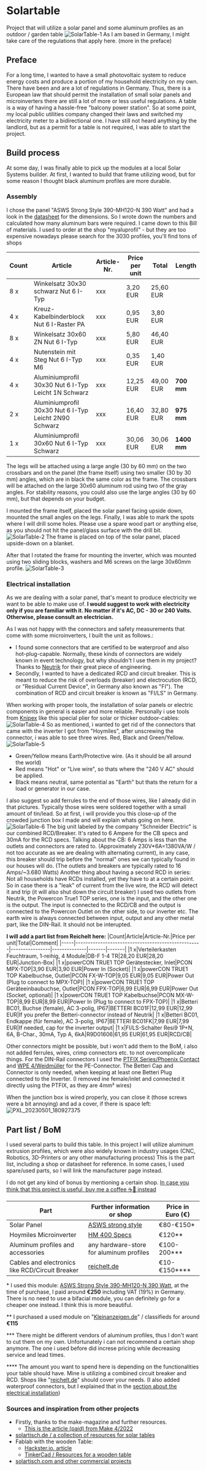 # Solartable
Project that will utilize a solar panel and some aluminum profiles as an outdoor / garden table
![SolarTable-1](https://user-images.githubusercontent.com/8407566/233850090-255ac83c-c0e9-4d08-bece-515f9f898cc9.jpg)
As I am based in Germany, I might take care of the regulations that apply here. (more in the preface)

## Preface
For a long time, I wanted to have a small photovoltaic system to reduce energy costs and produce a portion of my household electricity on my own. There have been and are a lot of regulations in Germany. Thus, there is a European law that should permit the installation of small solar panels and microinverters there are still a lot of more or less useful regulations. A table is a way of having a hassle-free "balcony power station". So at some point, my local public utilities company changed their laws and switched my electricity meter to a bidirectional one. I have still not heard anything by the landlord, but as a permit for a table is not required, I was able to start the project.

## Build process
At some day, I was finally able to pick up the modules at a local Solar Systems builder. At first, I wanted to build that frame utilizing wood, but for some reason I thought black aluminum profiles are more durable.

### Assembly
I chose the panel "ASWS Strong Style 390-MH120-N 390 Watt" and had a look in the [datasheet](https://shop.erene.de/media/14/16/0c/1679044263/datenblatt-ASWS-390-MH120N-BG-deutsch.pdf) for the dimensions.
So I wrote down the numbers and calculated how many aluminum bars were required.
I came down to this Bill of materials. I used to order at the shop "myaluprofil" - but they are too expensive nowadays please search for the 3030 profiles, you'll find tons of shops

|Count|Article|Article-Nr.|Price per unit|Total|Length|
|-----|---------------------------------------------------|----------------|--------------|-------|-------|
|8 x|Winkelsatz 30x30 schwarz Nut 6 I-Typ|xxx|3,20 EUR|25,60 EUR||
|4 x|Kreuz-Kabelbinderblock Nut 6 I-Raster PA|xxx|0,95 EUR|3,80 EUR||
|8 x|Winkelsatz 30x60 ZN Nut 6 I-Typ|xxx|5,80 EUR|46,40 EUR||
|4 x|Nutenstein mit Steg Nut 6 I-Typ M6|xxx|0,35 EUR|1,40 EUR||
|4 x|Aluminiumprofil 30x30 Nut 6 I-Typ Leicht 1N Schwarz|xxx|12,25 EUR|49,00 EUR|**700 mm**|
|2 x|Aluminiumprofil 30x30 Nut 6 I-Typ Leicht 2N90 Schwarz|xxx|16,40 EUR|32,80 EUR|**975 mm**|
|1 x|Aluminiumprofil 30x60 Nut 6 I-Typ Schwarz|xxx|30,06 EUR|30,06 EUR|**1400 mm**|

The legs will be attached using a large angle (30 by 60 mm) on the two crossbars and on the panel (the frame itself) using two smaller (30 by 30 mm) angles, which are in black the same color as the frame. The crossbars will be attached on the large 30x60 aluminum rod using two of the gray angles. For stability reasons, you could also use the large angles (30 by 60 mm), but that depends on your budget.

I mounted the frame itself, placed the solar panel facing upside down, mounted the small angles on the legs. Finally, I was able to mark the spots where I will drill some holes. Please use a spare wood part or anything else, as you should not hit the panel/glass surface with the drill bit.
![SolarTable-2](https://user-images.githubusercontent.com/8407566/233850363-1c598d4a-3f2b-4b11-a18a-b6c80714d090.jpg)
The frame is placed on top of the solar panel, placed upside-down on a blanket.

After that I rotated the frame for mounting the inverter, which was mounted using two sliding blocks, washers and M6 screws on the large 30x60mm profile.
![SolarTable-3](https://user-images.githubusercontent.com/8407566/233850353-11011db4-9abf-4294-8065-587846ed7408.jpg)

### Electrical installation

As we are dealing with a solar panel, that's meant to produce electricity we want to be able to make use of.
**I would suggest to work with electricity only if you are familiar with it. No matter if it's AC, DC - 30 or 240 Volts. Otherwise, please consult an electrician.**

As I was not happy with the connectors and safety measurements that come with some microinverters, I built the unit as follows.:
- I found some connectors that are certified to be waterproof and also hot-plug-capable.
  Normally, these kinds of connectors are widely known in event technology, but why shouldn't I use them in my project? Thanks to [Neutrik](https://www.neutrik.com) for their great piece of engineering.
- Secondly, I wanted to have a dedicated RCD and circuit breaker. This is meant to reduce the risk of overloads (breaker) and electrocution (RCD, or "Residual Current   Device", in Germany also known as "FI"). The combination of RCD and circuit breaker is known as "FI/LS" in Germany.

When working with proper tools, the installation of solar panels or electric components in general is easier and more reliable.
Personally i use tools from [Knipex](https://www.knipex.com) like this special plier for solar or thicker outdoor-cables:
![SolarTable-4](https://user-images.githubusercontent.com/8407566/233867078-e29ea0e3-dcef-42c3-b98c-d19d2915f5b4.jpg)
So as mentioned, i wanted to get rid of the connectors that came with the inverter I got from "Hoymiles", after unscrewing the connector, i was able to see three wires. Red, Black and Green/Yellow. ![SolarTable-5](https://user-images.githubusercontent.com/8407566/233867175-01b903f1-f752-464b-bcce-7af2eb055465.jpg)
- Green/Yellow means Earth/Protective wire. (As it should be all around the world)
- Red means "Hot" or "Live wire", so thats where the "240 V AC" should be applied.
- Black means neutral, same potential as "Earth" but thats the return for a load or generator in our case.

I also suggest so add ferrules to the end of those wires, like I already did in that pictures. Typically those wires were soldered together with a small amount of tin/lead.
So at first, i will provide you this close-up of the crowded junction box I made and will explain whats going on here.
![SolarTable-6](https://user-images.githubusercontent.com/8407566/233868076-9502e440-a460-40cd-b1fa-b916dd87ef23.jpg)
The big unit labeled by the company "Schneider Electric" is our combined RCD/Breaker. It's rated to 6 Ampere for the CB specs and 30mA for the RCD specs. Talking about the CB: 6 Amps is less than the outlets and connectors are rated to. (Approximately 230V*6A=1380VA/W / not too accurate as we are dealing with alternating current), in any case, this breaker should trip before the "normal" ones we can typically found in our houses will do. (The outlets and breakers are typically rated to 16 Amps/~3.680 Watts)
Another thing about having a second RCD in series: Not all households have RCDs installed, yet they have to at a certain point. So in case there is a "leak" of current from the live wire, the RCD will detect it and trip (it will also shut down the circuit breaker)
I used two outlets from Neutrik, the Powercon True1 TOP series, one is the input, and the other one is the output.
The input is connected to the RCD/CB and the output is connected to the Powercon Outlet on the other side, to our inverter etc.
The earth wire is always connected between input, output and any other metal part, like the DIN-Rail. It should not be interupted.

**I will add a part list from Reichelt here:**
|Count|Article|Article-Nr.|Price per unit|Total|Comment|
|-----|---------------------------------------------------|----------------|--------------|-------|-------|
|1 x|Verteilerkasten Feuchtraum, 1-reihig, 4 Module|DB-F 1-4 TR|28,20 EUR|28,20 EUR|Junction-Box|
|1 x|powerCON TRUE1 TOP Gerätestecker, Inlet|PCON MPX-TOP|3,90 EUR|3,90 EUR|Power In (Socket)|
|1 x|powerCON TRUE1 TOP Kabelbuchse, Outlet|PCON FX-W-TOP|9,05 EUR|9,05 EUR|Power Out (Plug to connect to MPX-TOP)|
|1 x|powerCON TRUE1 TOP Geräteeinbaubuchse, Outlet|PCON FPX-TOP|6,99 EUR|6,99 EUR|Power Out (Socket, optional)|
|1 x|powerCON TRUE1 TOP Kabelbuchse|PCON MX-W-TOP|8,99 EUR|8,99 EUR|Power In (Plug to connect to FPX-TOP)|
|1 x|Betteri BC01, Buchse (female), AC 3-polig, IP67|BETTERI BC01F|12,99 EUR|12,99 EUR|If you prefer the Betteri-connector instead of Neutrik|
|1 x|Betteri BC01, Endkappe (für female), AC 3-polig, IP67|BETTERI BC01FK|7,99 EUR|7,99 EUR|If needed, cap for the inverter output|
|1 x|FI/LS-Schalter Resi9 1P+N, 6A, B-Char., 30mA, Typ A, 6kA|R9D01606|61,95 EUR|61,95 EUR|RCD/CB|

Other connectors might be possible, but i won't add them to the BoM, i also not added ferrules, wires, crimp connectors etc. to not overcomplicate things.
For the DIN-Rail connectors I used the [PTFIX Series/Phoenix Contact](https://www.reichelt.de/verteilerblock-ptfix-12x2-5-blau-ptfix-12x2-5-bu-p262114.html) and [WPE 4/Weidmüller](https://catalog.weidmueller.com/catalog/Start.do?&ObjectID=1010100000) for the PE-Connector. The Betteri Cap and Connector is only needed, when keeping at least one Betteri Plug connected to the Inverter. (I removed ine female/inlet and connected it directly using the PTFIX, as they are 4mm² wires)

When the junction box is wired properly, you can close it (those screws were a bit annoying) and ad a cover, if there is space left:
![PXL_20230501_180927375](https://user-images.githubusercontent.com/8407566/235510978-417d062b-ef50-405b-aeb5-d934f15c9b09.jpg)



## Part list / BoM
I used several parts to build this table. In this project I will utilize aluminum extrusion profiles, which were also widely known in industry usages (CNC, Robotics, 3D-Printers or any other manufacturing process)
This is the part list, including a shop or datasheet for reference. In some cases, I used spare/used parts, so I will link the manufacturer page instead.

I do not get any kind of bonus by mentioning a certain shop. [In case you think that this project is useful, buy me a coffee ☕🫘 instead](https://paypal.me/DSpatz)

|Part|Further information or shop|Price in Euro (€)|
|----|---------------------------|-----------------|
|Solar Panel|[ASWS strong style](https://www.asws-solar.de/solarmodule/strong-style)|€80-€150*|
|Hoymiles Microinverter|[HM 400 Specs](https://www.hoymiles.com/product/microinverter/hm-300-350-400-eu)|€120**|
|Aluminum profiles and accessories|any hardware-store for aluminum profiles|€100-200***|
Cables and electronics like RCD/Circuit Breaker|[reichelt.de](https://www.reichelt.de/)|€10-€150****|

\* I used this module: <ins>ASWS Strong Style 390-MH120-N 390 Watt</ins>, at the time of purchase, I paid around **€250** including VAT (19%) in Germany. There is no need to use a bifacial module, you can definitely go for a cheaper one instead. I think this is more beautiful.

\** I purchased a used module on "[Kleinanzeigen.de](https://kleinanzeigen.de)" / classifieds for around **€115**
 
\*** There might be different vendors of aluminum profiles, thus I don't want to cut them on my own. Unfortunately i can not recommend a certain shop anymore. The one i used before did increse pricing while decreasing service and lead times.

\**** The amount you want to spend here is depending on the functionalities your table should have.
Mine is utilizing a combined circuit breaker and RCD. Shops like "[reichelt.de](https://www.reichelt.de)" should cover your needs. (I also added waterproof connectors, but I explained that in the [section about the electrical installation](#electrical-installation))

### Sources and inspiration from other projects

 - Firstly, thanks to the make-magazine and further resources.
     - [This is the article (paid) from Make 4/2022](https://www.heise.de/select/make/2022/4/2215210171328615510)
 - [solartisch.de / a collection of resources for solar tables](http://solartisch.de)
 - Fablab with the wooden Table:
    - [Hackster.io. article](https://www.hackster.io/fablabeu/solartisch-91a1d8)
    - [TinkerCad / Resources for a wooden table](https://www.tinkercad.com/things/hHsPlie2SS3-solartisch)
 - [solartisch.com and other commercial projects](https://solartisch.com)
